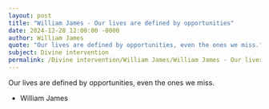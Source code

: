 ```yaml
---
layout: post
title: "William James - Our lives are defined by opportunities"
date: 2024-12-28 12:00:00 -0000
author: William James
quote: "Our lives are defined by opportunities, even the ones we miss."
subject: Divine intervention
permalink: /Divine intervention/William James/William James - Our lives are defined by opportunities
---
```


Our lives are defined by opportunities, even the ones we miss.

- William James
